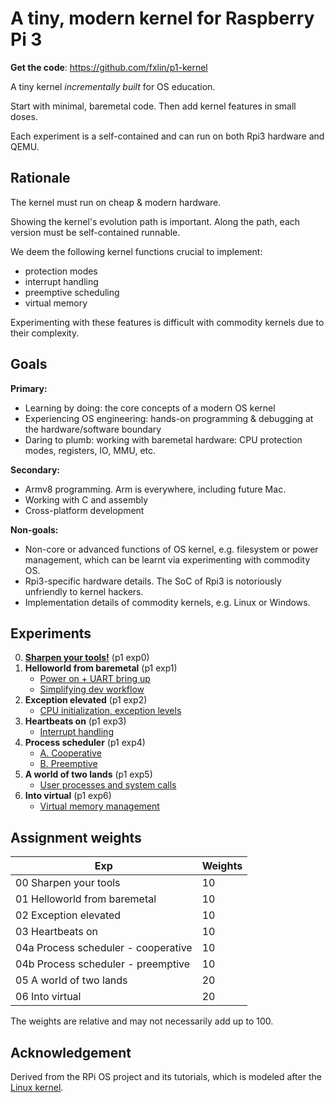 # A tiny, modern kernel for Raspberry Pi 3 

**Get the code**: https://github.com/fxlin/p1-kernel

A tiny kernel *incrementally built* for OS education. 

Start with minimal, baremetal code. Then add kernel features in small doses. 

Each experiment is a self-contained and can run on both Rpi3 hardware and QEMU. 

## Rationale

The kernel must run on cheap & modern hardware. 

Showing the kernel's evolution path is important. Along the path, each version must be self-contained runnable. 

We deem the following kernel functions crucial to implement: 
* protection modes
* interrupt handling
* preemptive scheduling
* virtual memory 

Experimenting with these features is difficult with commodity kernels due to their complexity. 

## Goals

**Primary:** 
* Learning by doing: the core concepts of a modern OS kernel
* Experiencing OS engineering: hands-on programming & debugging at the hardware/software boundary
* Daring to plumb: working with baremetal hardware: CPU protection modes, registers, IO, MMU, etc.

**Secondary:**
* Armv8 programming. Arm is everywhere, including future Mac. 
* Working with C and assembly 
* Cross-platform development 

**Non-goals:**
* Non-core or advanced functions of OS kernel, e.g. filesystem or power management, which can be learnt via experimenting with commodity OS. 
* Rpi3-specific hardware details. The SoC of Rpi3 is notoriously unfriendly to kernel hackers. 
* Implementation details of commodity kernels, e.g. Linux or Windows.  

<!---- to complete --->

## Experiments
0. **[Sharpen your tools!](lesson00/rpi-os.md)** (p1 exp0) 
1. **Helloworld from baremetal** (p1 exp1) 
      * [Power on + UART bring up](lesson01/rpi-os.md)
      * [Simplifying dev workflow](lesson01/workflow.md)
2. **Exception elevated** (p1 exp2) 
      * [CPU initialization, exception levels](lesson02/rpi-os.md)
3. **Heartbeats on** (p1 exp3) 
      * [Interrupt handling](lesson03/rpi-os.md)
4. **Process scheduler** (p1 exp4) 
      * [A. Cooperative](lesson04a/rpi-os.md) 
      * [B. Preemptive](lesson04b/rpi-os.md) 
5. **A world of two lands** (p1 exp5) 
      * [User processes and system calls](lesson05/rpi-os.md) 
6. **Into virtual** (p1 exp6) 
      * [Virtual memory management](lesson06/rpi-os.md) 

## Assignment weights

| Exp                                 | Weights |
| ----------------------------------- | ------- |
| 00 Sharpen your tools               | 10      |
| 01 Helloworld from baremetal        | 10      |
| 02 Exception elevated               | 10      |
| 03 Heartbeats on                    | 10      |
| 04a Process scheduler - cooperative | 10      |
| 04b Process scheduler - preemptive  | 10      |
| 05 A world of two lands             | 20      |
| 06 Into virtual                     | 20      |

The weights are relative and may not necessarily add up to 100. 

## Acknowledgement
Derived from the RPi OS project and its tutorials, which is modeled after the [Linux kernel](https://github.com/torvalds/linux). 